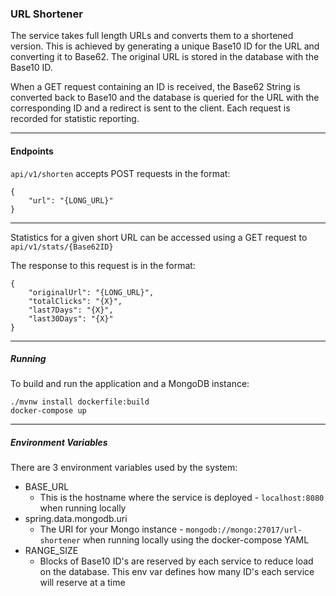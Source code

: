 ### URL Shortener

The service takes full length URLs and converts them to a shortened version.
This is achieved by generating a unique Base10 ID for the URL and converting it to Base62. 
The original URL is stored in the database with the Base10
ID.
 
When a GET request containing an ID is received, the Base62 String is converted back to Base10
and the database is queried for the URL with the corresponding ID and a redirect is sent 
to the client. Each request is recorded for statistic reporting.

-----
#### Endpoints
`api/v1/shorten` accepts POST requests in the format: 
``` $json
{
    "url": "{LONG_URL}"
}
```
 
---
Statistics for a given short URL can be accessed using a GET request to `api/v1/stats/{Base62ID}`

The response to this request is in the format:
```$json
{
    "originalUrl": "{LONG_URL}",
    "totalClicks": "{X}",
    "last7Days": "{X}",
    "last30Days": "{X}"
}
```
---
##### **Running**
To build and run the application and a MongoDB instance:
```$xslt
./mvnw install dockerfile:build
docker-compose up
```

---
##### **Environment Variables**
There are 3 environment variables used by the system:
- BASE_URL
  - This is the hostname where the service is deployed - `localhost:8080` when running locally 
- spring.data.mongodb.uri
  - The URI for your Mongo instance - `mongodb://mongo:27017/url-shortener` when running locally using the docker-compose YAML
- RANGE_SIZE
  - Blocks of Base10 ID's are reserved by each service to reduce load on the database. This env var defines how many ID's each service will reserve at a time
